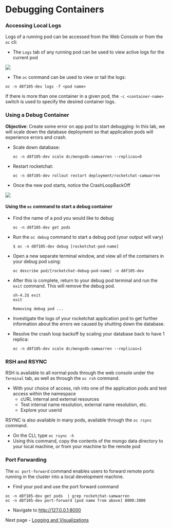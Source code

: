 # Debugging Containers

### Accessing Local Logs

Logs of a running pod can be accessed from the Web Console or from the `oc` cli:

- The `Logs` tab of any running pod can be used to view active logs for the current pod

<kbd>![](./images/09_debugging_00.png)</kbd>

- The `oc` command can be used to view or tail the logs:

```
oc -n d8f105-dev logs -f <pod name>
```

If there is more than one container in a given pod, the `-c <container-name>` switch is used to specify the desired container logs.

### Using a Debug Container

**Objective**: Create some error on app pod to start debugging:
In this lab, we will scale down the database deployment so that application pods will experience errors and crash.

- Scale down database:
  ```
  oc -n d8f105-dev scale dc/mongodb-samwarren --replicas=0
  ```
- Restart rocketchat:
  ```
  oc -n d8f105-dev rollout restart deployment/rocketchat-samwarren
  ```
- Once the new pod starts, notice the CrashLoopBackOff

<kbd>![](./images/09_debugging_01.png)</kbd>

#### Using the `oc` command to start a debug container

- Find the name of a pod you would like to debug
  ```
  oc -n d8f105-dev get pods
  ```
- Run the `oc debug` command to start a debug pod (your output will vary)
  ```
  $ oc -n d8f105-dev debug [rocketchat-pod-name]
  ```
- Open a new separate terminal window, and view all of the containers in your debug pod using:

  ```
  oc describe pod/[rocketchat-debug-pod-name] -n d8f105-dev
  ```

- After this is complete, return to your debug pod terminal and run the `exit` command. This will remove the debug pod.

  ```
  sh-4.2$ exit
  exit

  Removing debug pod ...
  ```

- Investigate the logs of your rocketchat application pod to get further information about the errors we caused by shutting down the database.

- Resolve the crash loop backoff by scaling your database back to have 1 replica:
  ```
  oc -n d8f105-dev scale dc/mongodb-samwarren --replicas=1
  ```

### RSH and RSYNC

RSH is available to all normal pods through the web console under the `Terminal` tab, as well as through the
`oc rsh` command.

- With your choice of access, rsh into one of the application pods and test access within the namespace
  - cURL internal and external resources
  - Test internal name resolution, external name resolution, etc.
  - Explore your userid

RSYNC is also available in many pods, available through the `oc rsync` command.

- On the CLI, type `oc rsync -h`
- Using this command, copy the contents of the mongo data directory to your local machine, or from your machine to the remote pod

### Port Forwarding

The `oc port-forward` command enables users to forward remote ports running in the cluster
into a local development machine.

- Find your pod and use the port forward command

```
oc -n d8f105-dev get pods  | grep rocketchat-samwarren
oc -n d8f105-dev port-forward [pod name from above] 8000:3000
```

- Navigate to http://127.0.0.1:8000

Next page - [Logging and Visualizations](./12_logging_and_visualizations.md)
